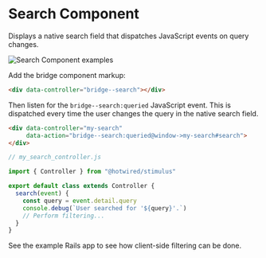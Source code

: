 # Search Component

Displays a native search field that dispatches JavaScript events on query changes.

![Search Component examples](/resources/screenshots/search.png)

Add the bridge component markup:

```html
<div data-controller="bridge--search"></div>
```

Then listen for the `bridge--search:queried` JavaScript event. This is dispatched every time the user changes the query in the native search field.

```html
<div data-controller="my-search"
     data-action="bridge--search:queried@window->my-search#search">
</div>
```

```javascript
// my_search_controller.js

import { Controller } from "@hotwired/stimulus"

export default class extends Controller {
  search(event) {
    const query = event.detail.query
    console.debug(`User searched for '${query}'.`)
    // Perform filtering...
  }
}
```

See the example Rails app to see how client-side filtering can be done.
